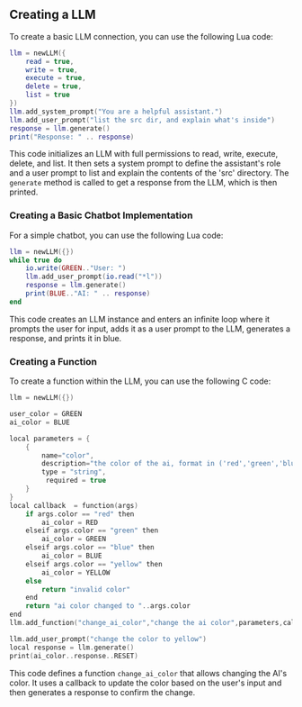 ## Creating a LLM

To create a basic LLM connection, you can use the following Lua code:

~~~lua 
llm = newLLM({
    read = true,
    write = true,
    execute = true,
    delete = true,
    list = true
})
llm.add_system_prompt("You are a helpful assistant.")
llm.add_user_prompt("list the src dir, and explain what's inside")
response = llm.generate()
print("Response: " .. response)
~~~

This code initializes an LLM with full permissions to read, write, execute, delete, and list. It then sets a system prompt to define the assistant's role and a user prompt to list and explain the contents of the 'src' directory. The `generate` method is called to get a response from the LLM, which is then printed.

### Creating a Basic Chatbot Implementation

For a simple chatbot, you can use the following Lua code:

~~~lua 
llm = newLLM({})
while true do 
    io.write(GREEN.."User: ")
    llm.add_user_prompt(io.read("*l"))
    response = llm.generate()
    print(BLUE.."AI: " .. response)
end 
~~~

This code creates an LLM instance and enters an infinite loop where it prompts the user for input, adds it as a user prompt to the LLM, generates a response, and prints it in blue.

### Creating a Function

To create a function within the LLM, you can use the following C code:

~~~c 
llm = newLLM({})

user_color = GREEN
ai_color = BLUE

local parameters = {
    {
        name="color",
        description="the color of the ai, format in ('red','green','blue','yellow')", 
        type = "string",
         required = true
    }
}
local callback  = function(args)
    if args.color == "red" then
        ai_color = RED
    elseif args.color == "green" then
        ai_color = GREEN
    elseif args.color == "blue" then
        ai_color = BLUE
    elseif args.color == "yellow" then
        ai_color = YELLOW
    else
        return "invalid color"
    end
    return "ai color changed to "..args.color
end 
llm.add_function("change_ai_color","change the ai color",parameters,callback)

llm.add_user_prompt("change the color to yellow")
local response = llm.generate()
print(ai_color..response..RESET)
~~~

This code defines a function `change_ai_color` that allows changing the AI's color. It uses a callback to update the color based on the user's input and then generates a response to confirm the change.
